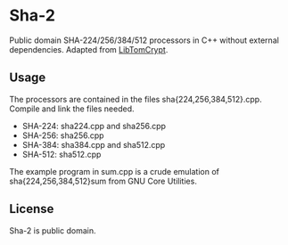 # Sha-2

Public domain SHA-224/256/384/512 processors in C++ without external
dependencies. Adapted from
[LibTomCrypt](http://libtom.org/?page=features&whatfile=crypt).

## Usage

The processors are contained in the files sha{224,256,384,512}.cpp. Compile and
link the files needed.

* SHA-224: sha224.cpp and sha256.cpp
* SHA-256: sha256.cpp
* SHA-384: sha384.cpp and sha512.cpp
* SHA-512: sha512.cpp

The example program in sum.cpp is a crude emulation of sha{224,256,384,512}sum
from GNU Core Utilities.

## License

Sha-2 is public domain.
